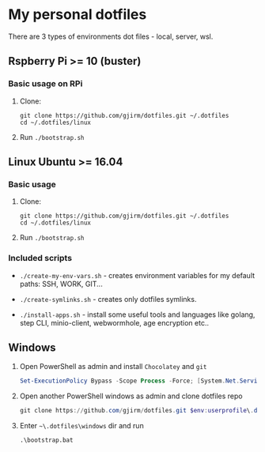 # My personal dotfiles

There are 3 types of environments dot files - local, server, wsl.

## Rspberry Pi >= 10 (buster)

### Basic usage on RPi

1. Clone:

    ```shell
    git clone https://github.com/gjirm/dotfiles.git ~/.dotfiles
    cd ~/.dotfiles/linux
    ```

2. Run ``./bootstrap.sh``

## Linux Ubuntu >= 16.04

### Basic usage

1. Clone:

    ```shell
    git clone https://github.com/gjirm/dotfiles.git ~/.dotfiles
    cd ~/.dotfiles/linux
    ```

2. Run ``./bootstrap.sh``

### Included scripts

* ``./create-my-env-vars.sh`` - creates environment variables for my default paths: SSH, WORK, GIT...

* ``./create-symlinks.sh`` - creates only dotfiles symlinks.

* ``./install-apps.sh`` - install some useful tools and languages like golang, step CLI, minio-client, webwormhole, age encryption etc..

## Windows

1. Open PowerShell as admin and install ``Chocolatey`` and ``git``

    ```powershell
    Set-ExecutionPolicy Bypass -Scope Process -Force; [System.Net.ServicePointManager]::SecurityProtocol = [System.Net.ServicePointManager]::SecurityProtocol -bor 3072; iex ((New-Object System.Net.WebClient).DownloadString('https://chocolatey.org/install.ps1')); choco install git -y
    ```

2. Open another PowerShell windows as admin and clone dotfiles repo

    ```powershell
    git clone https://github.com/gjirm/dotfiles.git $env:userprofile\.dotfiles
    ```

3. Enter `~\.dotfiles\windows` dir and run

    ```shell
    .\bootstrap.bat
    ```
